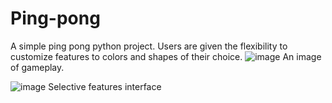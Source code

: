 # Ping-pong
A simple ping pong python project. Users are given the flexibility to customize features to colors and shapes of their choice.
![image](https://github.com/Ekene-Azubuko/Ping-pong/assets/117138463/3f25379a-4e25-463f-9fd2-dc770ada0c90)
An image of gameplay.

![image](https://github.com/Ekene-Azubuko/Ping-pong/assets/117138463/9899cc49-fe01-49ef-aa45-65bec55131cf)
Selective features interface
